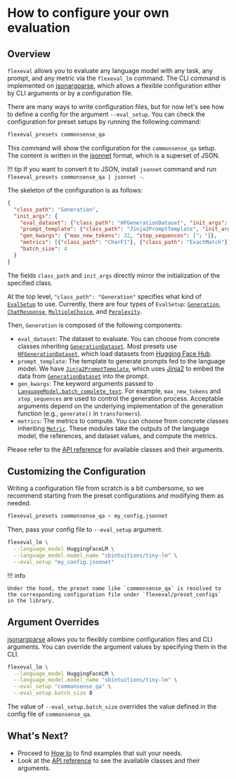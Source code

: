 # How to configure your own evaluation

## Overview

`flexeval` allows you to evaluate any language model with any task, any prompt, and any metric via the `flexeval_lm` command.
The CLI command is implemented on [jsonargparse](https://github.com/omni-us/jsonargparse), which allows a flexible configuration either by CLI arguments or by a configuration file.

There are many ways to write configuration files, but for now let's see how to define a config for the argument `--eval_setup`.
You can check the configuration for preset setups by running the following command:

```bash
flexeval_presets commonsense_qa
```

This command will show the configuration for the `commonsense_qa` setup.
The content is written in the [jsonnet](https://jsonnet.org/) format, which is a superset of JSON.

!!! tip
    If you want to convert it to JSON, install `jsonnet` command and run `flexeval_presets commonsense_qa | jsonnet -`.

The skeleton of the configuration is as follows:

```json
{
  "class_path": "Generation",
  "init_args": {
    "eval_dataset": {"class_path": "HFGenerationDataset", "init_args": ...},
    "prompt_template": {"class_path": "Jinja2PromptTemplate", "init_args": ...},
    "gen_kwargs": {"max_new_tokens": 32, "stop_sequences": ["」"]},
    "metrics": [{"class_path": "CharF1"}, {"class_path": "ExactMatch"}],
    "batch_size": 4
  }
}
```

The fields `class_path` and `init_args` directly mirror the initialization of the specified class.

At the top level, `"class_path": "Generation"` specifies what kind of [`EvalSetup`](api_reference/EvalSetup.md) to use.
Currently, there are four types of `EvalSetup`: [`Generation`](api_reference/EvalSetup.md#flexeval.scripts.flexeval_lm.Generation), [`ChatResponse`](api_reference/EvalSetup.md#flexeval.scripts.flexeval_lm.ChatResponse), [`MultipleChoice`](api_reference/EvalSetup.md#flexeval.scripts.flexeval_lm.MultipleChoice), and [`Perplexity`](api_reference/EvalSetup.md#flexeval.scripts.flexeval_lm.Perplexity).

Then, `Generation` is composed of the following components:

- `eval_dataset`: The dataset to evaluate. You can choose from concrete classes inheriting [`GenerationDataset`](api_reference/GenerationDataset.md). Most presets use [`HFGenerationDataset`](api_reference/GenerationDataset.md/#flexeval.core.generation_dataset.hf_dataset.HFGenerationDataset), which load datasets from [Hugging Face Hub](https://huggingface.co/docs/datasets/index).
- `prompt_template`: The template to generate prompts fed to the language model. We have [`Jinja2PromptTemplate`](api_reference/PromptTemplate.md/#flexeval.core.prompt_template.jinja2.Jinja2PromptTemplate), which uses [Jinja2](https://jinja.palletsprojects.com/en/3.1.x/) to embed the data from [`GenerationDataset`](api_reference/GenerationDataset.md) into the prompt.
- `gen_kwargs`: The keyword arguments passed to [`LanguageModel.batch_complete_text`](api_reference/LanguageModel.md/#flexeval.core.language_model.base.LanguageModel.batch_complete_text). For example, `max_new_tokens` and `stop_sequences` are used to control the generation process. Acceptable arguments depend on the underlying implementation of the generation function (e.g., `generate()` in `transformers`).
- `metrics`: The metrics to compute. You can choose from concrete classes inheriting [`Metric`](api_reference/Metric.md). These modules take the outputs of the language model, the references, and dataset values, and compute the metrics.

Please refer to the [API reference](api_reference/index.md) for available classes and their arguments.

## Customizing the Configuration

Writing a configuration file from scratch is a bit cumbersome, so we recommend starting from the preset configurations and modifying them as needed.

```bash
flexeval_presets commonsense_qa > my_config.jsonnet
```

Then, pass your config file to `--eval_setup` argument.

```bash
flexeval_lm \
  --language_model HuggingFaceLM \
  --language_model.model_name "sbintuitions/tiny-lm" \
  --eval_setup "my_config.jsonnet"
```

!!! info

    Under the hood, the preset name like `commonsense_qa` is resolved to the corresponding configuration file under `flexeval/preset_configs` in the library.

## Argument Overrides

[jsonargparse](https://github.com/omni-us/jsonargparse) allows you to flexibly combine configuration files and CLI arguments.
You can override the argument values by specifying them in the CLI.

```bash
flexeval_lm \
  --language_model HuggingFaceLM \
  --language_model.model_name "sbintuitions/tiny-lm" \
  --eval_setup "commonsense_qa" \
  --eval_setup.batch_size 8
```

The value of `--eval_setup.batch_size` overrides the value defined in the config file of `commonsense_qa`.

## What's Next?

- Proceed to [How to](how_to/index.md) to find examples that suit your needs.
- Look at the [API reference](api_reference/index.md) to see the available classes and their arguments.
